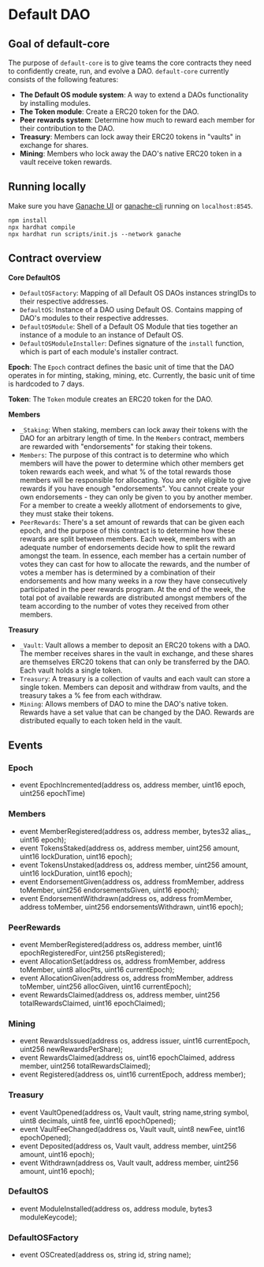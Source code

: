 # Default DAO

## Goal of default-core

The purpose of `default-core` is to give teams the core contracts they need to confidently create, run, and evolve a DAO. `default-core` currently consists of the following features:

- **The Default OS module system**: A way to extend a DAOs functionality by installing modules.
- **The Token module**: Create a ERC20 token for the DAO.
- **Peer rewards system**: Determine how much to reward each member for their contribution to the DAO.
- **Treasury**: Members can lock away their ERC20 tokens in "vaults" in exchange for shares.
- **Mining**: Members who lock away the DAO's native ERC20 token in a vault receive token rewards.

## Running locally

Make sure you have [Ganache UI](https://www.trufflesuite.com/ganache) or [ganache-cli](https://github.com/trufflesuite/ganache#command-line-use) running on `localhost:8545`.

```
npm install
npx hardhat compile
npx hardhat run scripts/init.js --network ganache
```

## Contract overview

**Core DefaultOS**

- `DefaultOSFactory`: Mapping of all Default OS DAOs instances stringIDs to their respective addresses.
- `DefaultOS`: Instance of a DAO using Default OS. Contains mapping of DAO's modules to their respective addresses.
- `DefaultOSModule`: Shell of a Default OS Module that ties together an instance of a module to an instance of Default OS.
- `DefaultOSModuleInstaller`: Defines signature of the `install` function, which is part of each module's installer contract.

**Epoch**: The `Epoch` contract defines the basic unit of time that the DAO operates in for minting, staking, mining, etc. Currently, the basic unit of time is hardcoded to 7 days.

**Token**: The `Token` module creates an ERC20 token for the DAO.

**Members**

- `_Staking`: When staking, members can lock away their tokens with the DAO for an arbitrary length of time. In the `Members` contract, members are rewarded with "endorsements" for staking their tokens.
- `Members`: The purpose of this contract is to determine who which members will have the power to determine which other members get token rewards each week, and what % of the total rewards those members will be responsible for allocating. You are only eligible to give rewards if you have enough "endorsements". You cannot create your own endorsements - they can only be given to you by another member. For a member to create a weekly allotment of endorsements to give, they must stake their tokens.
- `PeerRewards`: There's a set amount of rewards that can be given each epoch, and the purpose of this contract is to determine how these rewards are split between members. Each week, members with an adequate number of endorsements decide how to split the reward amongst the team. In essence, each member has a certain number of votes they can cast for how to allocate the rewards, and the number of votes a member has is determined by a combination of their endorsements and how many weeks in a row they have consecutively participated in the peer rewards program. At the end of the week, the total pot of available rewards are distributed amongst members of the team according to the number of votes they received from other members.

**Treasury**

- `_Vault`: Vault allows a member to deposit an ERC20 tokens with a DAO. The member receives shares in the vault in exchange, and these shares are themselves ERC20 tokens that can only be transferred by the DAO. Each vault holds a single token.
- `Treasury`: A treasury is a collection of vaults and each vault can store a single token. Members can deposit and withdraw from vaults, and the treasury takes a % fee from each withdraw.
- `Mining`: Allows members of DAO to mine the DAO's native token. Rewards have a set value that can be changed by the DAO. Rewards are distributed equally to each token held in the vault.

## Events

### Epoch
- event EpochIncremented(address os, address member, uint16 epoch, uint256 epochTime)

### Members
- event MemberRegistered(address os, address member, bytes32 alias_, uint16 epoch);
- event TokensStaked(address os, address member, uint256 amount, uint16 lockDuration, uint16 epoch);
- event TokensUnstaked(address os, address member, uint256 amount, uint16 lockDuration, uint16 epoch);
- event EndorsementGiven(address os, address fromMember, address toMember, uint256 endorsementsGiven, uint16 epoch);
- event EndorsementWithdrawn(address os, address fromMember, address toMember, uint256 endorsementsWithdrawn, uint16 epoch);

### PeerRewards
- event MemberRegistered(address os, address member, uint16 epochRegisteredFor, uint256 ptsRegistered);
- event AllocationSet(address os, address fromMember, address toMember, uint8 allocPts, uint16 currentEpoch);
- event AllocationGiven(address os, address fromMember, address toMember, uint256 allocGiven, uint16 currentEpoch);
- event RewardsClaimed(address os, address member, uint256 totalRewardsClaimed, uint16 epochClaimed);

### Mining
- event RewardsIssued(address os, address issuer, uint16 currentEpoch, uint256 newRewardsPerShare);
- event RewardsClaimed(address os, uint16 epochClaimed, address member, uint256 totalRewardsClaimed);
- event Registered(address os, uint16 currentEpoch, address member);

### Treasury
- event VaultOpened(address os, Vault vault, string name,string symbol, uint8 decimals, uint8 fee, uint16 epochOpened);
- event VaultFeeChanged(address os, Vault vault, uint8 newFee, uint16 epochOpened);
- event Deposited(address os, Vault vault, address member, uint256 amount, uint16 epoch);
- event Withdrawn(address os, Vault vault, address member, uint256 amount, uint16 epoch);

### DefaultOS
- event ModuleInstalled(address os, address module, bytes3 moduleKeycode);

### DefaultOSFactory
- event OSCreated(address os, string id, string name);
